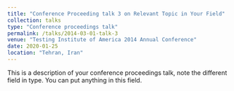 ```yaml
---
title: "Conference Proceeding talk 3 on Relevant Topic in Your Field"
collection: talks
type: "Conference proceedings talk"
permalink: /talks/2014-03-01-talk-3
venue: "Testing Institute of America 2014 Annual Conference"
date: 2020-01-25
location: "Tehran, Iran"
---
```


This is a description of your conference proceedings talk, note the different field in type. You can put anything in this field.
